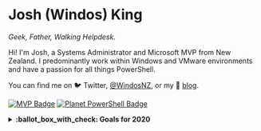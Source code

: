 # Josh (Windos) King

_Geek, Father, Walking Helpdesk._

Hi! I'm Josh, a Systems Administrator and Microsoft MVP from New Zealand.
I predominantly work within Windows and VMware environments and have a passion for all things PowerShell.

You can find me on :bird: Twitter, [@WindosNZ](https://twitter.com/WindosNZ), or my :memo: [blog](https://toastit.dev/).

[![MVP Badge](https://toastit.dev/content/images/2019/09/MVP_Logo_Horizontal_Preferred_Cyan300_CMYK_72ppi.png)](https://mvp.microsoft.com/en-us/PublicProfile/5003460?fullName=Josh%20%20King)
[![Planet PowerShell Badge](https://toastit.dev/content/images/2019/09/planetpowershell-featured-badge.png)](https://www.planetpowershell.com/)

<details>
  <summary><b>:ballot_box_with_check: Goals for 2020</b></summary>
  <ul>
    <li>Pass [AZ-104](https://docs.microsoft.com/en-us/learn/certifications/exams/az-104)</li>
    <li>Start (and finish?) an eBook on Toast Notification</li>
    <li>Encourage at least 10 PRs on repos I maintain during Hacktoberfest</li>
  </ul>
</details>
